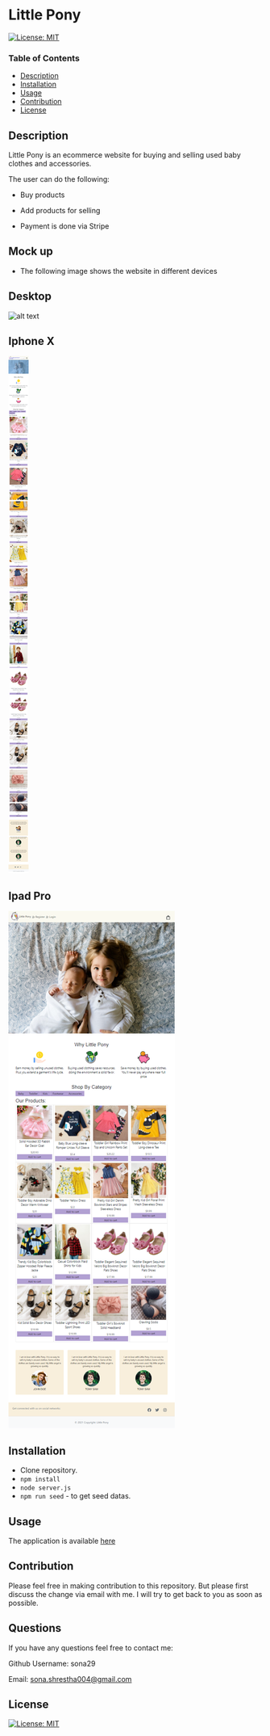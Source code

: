 # Little Pony

[![License: MIT](https://img.shields.io/badge/License-MIT-yellow.svg)](https://opensource.org/licenses/MIT)

### Table of Contents

- [Description](#description)
- [Installation](#installation)
- [Usage](#usage)
- [Contribution](#contribution)
- [License](#license)

## Description

Little Pony is an ecommerce website for buying and selling used baby clothes and accessories.

The user can do the following:

- Buy products

- Add products for selling

- Payment is done via Stripe

## Mock up

- The following image shows the website in different devices

## Desktop

![alt text](client/src/assets/desktop.png)

## Iphone X

![alt text](client/src/assets/iphone.png)

## Ipad Pro

![alt text](client/src/assets/ipad.png)

## Installation

- Clone repository.
- `npm install`
- `node server.js`
- `npm run seed` - to get seed datas.

## Usage

The application is available [here](http://fierce-basin-74798.herokuapp.com/)

## Contribution

Please feel free in making contribution to this repository. But please first discuss the change via email with me. I will try to get back to you as soon as possible.

## Questions

If you have any questions feel free to contact me:

Github Username: sona29

Email: sona.shrestha004@gmail.com

## License

[![License: MIT](https://img.shields.io/badge/License-MIT-yellow.svg)](https://opensource.org/licenses/MIT)
